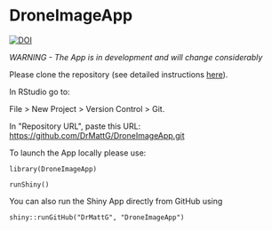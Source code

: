 # DroneImageApp

[![DOI](https://zenodo.org/badge/DOI/10.5281/zenodo.7788318.svg)](https://doi.org/10.5281/zenodo.7788318)

*WARNING - The App is in development and will change considerably*

Please clone the repository (see detailed instructions [here](https://happygitwithr.com/rstudio-git-github.html)). 

In RStudio go to:

 File > New Project > Version Control > Git.
 
In "Repository URL", paste this URL:  https://github.com/DrMattG/DroneImageApp.git

To launch the App locally please use:


```
library(DroneImageApp)

runShiny()
```

You can also run the Shiny App directly from GitHub using 


```
shiny::runGitHub("DrMattG", "DroneImageApp")

```